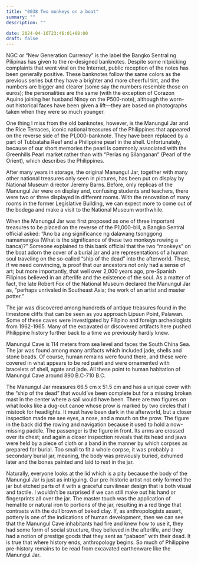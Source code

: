 ```yaml
---
title: "0038 Two monkeys on a boat"
summary: ""
description: ""

date: 2024-04-16T23:46:01+08:00
draft: false
---
```


NGC or “New Generation Currency” is the label the Bangko Sentral ng Pilipinas has given to the re-designed banknotes. Despite some nitpicking complaints that went viral on the Internet, public reception of the notes has been generally positive. These banknotes follow the same colors as the previous series but they have a brighter and more cheerful tint, and the numbers are bigger and clearer (some say the numbers resemble those on euros); the personalities are the same (with the exception of Corazon Aquino joining her husband Ninoy on the P500-note), although the worn-out historical faces have been given a lift—they are based on photographs taken when they were so much younger.

One thing I miss from the old banknotes, however, is the Manungul Jar and the Rice Terraces, iconic national treasures of the  Philippines that appeared on the reverse side of the P1,000-banknote. They have been replaced by a part of Tubbataha Reef and a Philippine pearl in the shell. Unfortunately, because of our short memories the pearl is commonly associated with the Greenhills Pearl market rather than with “Perlas ng Silanganan” (Pearl of the Orient), which describes the Philippines.

After many years in storage, the original Manungul Jar, together with many other national treasures only seen in pictures, has been put on display by National Museum director Jeremy Barns. Before, only replicas of the Manungul Jar were on display and, confusing students and  teachers, there were two or three displayed in different rooms. With the renovation of many rooms in the former Legislative Building, we can expect more to come out of the bodega and make a visit to the National Museum worthwhile.

When the Manungul Jar was first proposed as one of three important treasures to be placed on the reverse of the P1,000-bill, a Bangko Sentral official asked: “Ano ba ang significance ng dalawang tsonggong namamangka (What is the significance of these two monkeys rowing a banca)?” Someone explained to this bank official that the two “monkeys” on the boat adorn the cover of a burial jar and are representations of a human soul traveling on the so-called “ship of the dead” into the afterworld. These, if we need convincing, is proof that our ancestors not only had a sense of art; but more importantly, that well over 2,000 years ago, pre-Spanish Filipinos believed in an afterlife and the existence of the soul. As a matter of fact,  the late Robert Fox of the National Museum declared the Manungul Jar as, “perhaps unrivaled in Southeast Asia; the work of an artist and master potter.”

The jar was discovered among hundreds of antique treasures found in the limestone cliffs that can be seen as you approach Lipuun Point, Palawan. Some of these caves were investigated by Filipino and foreign archeologists from 1962-1965. Many of the excavated or discovered artifacts here pushed Philippine history further back to a time we previously hardly knew.

Manungul Cave is 114 meters from sea level and faces the South China Sea. The jar was found among many artifacts which included jade, shells and stone beads. Of course, human remains were found there, and these were covered in what appears to be red paint and were ornamented with bracelets of shell, agate and jade. All these point to human habitation of Manungul Cave around 890 B.C-710 B.C.

The Manungul Jar measures 66.5 cm x 51.5 cm and has a unique cover with the “ship of the dead” that would’ve been complete but for a missing broken mast in the center where a sail would have been. There are two figures on what looks like a dug-out canoe whose prow is marked by two circles that I mistook for headlights. It must have been dark in the afterworld, but a closer inspection made me see eyes, a nose, and a mouth on the prow. The figure in the back did the rowing and navigation because it used to hold a now-missing paddle. The passenger is the figure in front. Its arms are crossed over its chest; and again a closer inspection reveals that its head and jaws were held by a piece of cloth or a band in the manner by which corpses as prepared for burial. Too small to fit a whole corpse, it was probably a secondary burial jar, meaning, the body was previously buried, exhumed later and the bones painted and laid to rest in the jar.

Naturally, everyone looks at the lid which is a pity because the body of the Manungul Jar is just as intriguing. Our pre-historic artist not only formed the jar but etched parts of it with a graceful curvilinear design that is both visual and tactile. I wouldn’t be surprised if we can still make out his hand or fingerprints all over the jar. The master touch was the application of hematite or natural iron to portions of the jar, resulting in a red tinge that contrasts with the dull brown of baked clay. If, as anthropologists  assert, pottery is one of the indications of human development, then we can see that the Manungul Cave inhabitants had fire and knew how to use it, they had some form of social structure, they believed in the afterlife, and they had a notion of prestige goods that they sent as  “pabaon” with their dead. It is true that where history ends, anthropology begins. So much of Philippine pre-history remains to be read from excavated earthenware like the Manungul Jar.
